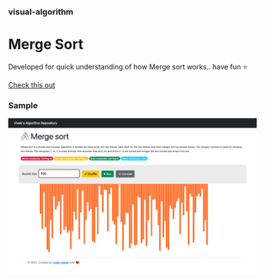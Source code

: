 ### visual-algorithm

# Merge Sort

Developed for quick understanding of how Merge sort works.. have fun ⭐️

<a href="https://htmlpreview.github.io/?https://github.com/vivek-vijayan/visual-algorithm/main/MergeSort/Mergesort.html"> Check this out </a>


### Sample
![images](https://github.com/vivek-vijayan/visual-algorithm/blob/main/MergeSort/module.png)
